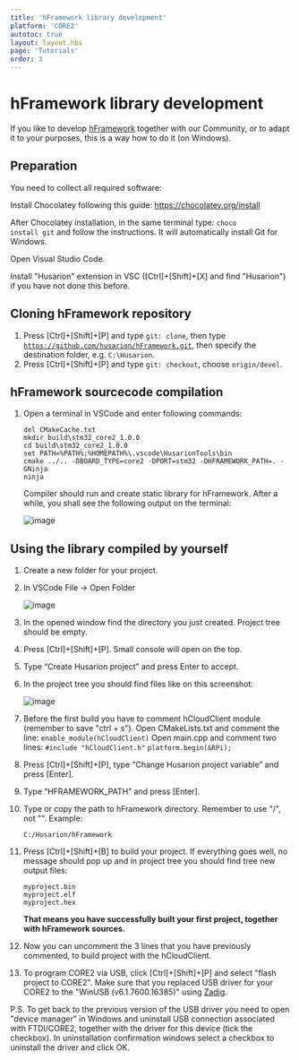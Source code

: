 ```yaml
---
title: 'hFramework library development'
platform: 'CORE2'
autotoc: true
layout: layout.hbs
page: 'Tutorials'
order: 3
---
```


# hFramework library development #

If you like to develop [hFramework](https://github.com/husarion/hFramework) together with our Community, or to adapt it to your purposes, this is a way how to do it (on Windows).

## Preparation ##

You need to collect all required software:

Install Chocolatey following this guide: https://chocolatey.org/install

After Chocolatey installation, in the same terminal type: <code>choco install git</code> and follow the instructions. It will automatically install Git for Windows.

Open Visual Studio Code.

Install "Husarion" extension in VSC ([Ctrl]+[Shift]+[X] and find "Husarion") if you have not done this before.
			
## Cloning hFramework repository ##

1. Press [Ctrl]+[Shift]+[P] and type <code>git: clone</code>, then type <code>https://github.com/husarion/hFramework.git</code>, then specify the destination folder, e.g. <code>C:\Husarion</code>.
2. Press [Ctrl]+[Shift]+[P] and type <code>git: checkout</code>, choose <code>origin/devel</code>.

## hFramework sourcecode compilation ##

1. Open a terminal in VSCode and enter following commands:
	```
	del CMakeCache.txt
	mkdir build\stm32_core2_1.0.0
	cd build\stm32_core2_1.0.0
	set PATH=%PATH%;%HOMEPATH%\.vscode\HusarionTools\bin
	cmake ../.. -DBOARD_TYPE=core2 -DPORT=stm32 -DHFRAMEWORK_PATH=. -GNinja
	ninja
	```
	Compiler should run and create static library for hFramework. After a while, you shall see the following output on the terminal:
	
	![image](/assets/img/howToStart/lib_p9.png)

## Using the library compiled by yourself ##
     
1. Create a new folder for your project.
2. In VSCode File -> Open Folder

	![image](/assets/img/howToStart/com_p2.png)

3. In the opened window find the directory you just created. Project tree should be empty.
4. Press [Ctrl]+[Shift]+[P]. Small console will open on the top.
5. Type “Create Husarion project” and press Enter to accept.
6. In the project tree you should find files like on this screenshot:

	![image](/assets/img/howToStart/com_p5.png)

7. Before the first build you have to comment hCloudClient module (remember to save "ctrl + s"). 
	Open CMakeLists.txt and comment the line: 
			`enable_module(hCloudClient)`
	Open main.cpp and comment two lines: 
			`#include "hCloudClient.h"`
			`platform.begin(&RPi);`
		
8. Press [Ctrl]+[Shift]+[P], type “Change Husarion project variable” and press [Enter].
9. Type “HFRAMEWORK_PATH” and press [Enter].
10. Type or copy the path to hFramework directory. Remember to use "/", not "\". Example:

		C:/Husarion/hFramework

11. Press [Ctrl]+[Shift]+[B] to build your project. If everything goes well, no message should pop up and in project tree you should find tree new output files:

		myproject.bin
		myproject.elf
		myproject.hex
	
	**That means you have successfully built your first project, together with hFramework sources.**
12. Now you can uncomment the 3 lines that you have previously commented, to build project with the hCloudClient.
13. To program CORE2 via USB, click [Ctrl]+[Shift]+[P] and select "flash project to CORE2". Make sure that you replaced USB driver for your CORE2 to the "WinUSB (v6.1.7600.16385)" using [Zadig](https://husarion.com/core2/tutorials/howtostart/offline-development-tools/#offline-development-tools-installation-guide).

P.S. To get back to the previous version of the USB driver you need to open "device manager" in Windows and uninstall USB connection associated with FTDI/CORE2, together with the driver for this device (tick the checkbox). In uninstallation confirmation windows select a checkbox to uninstall the driver and click OK.
